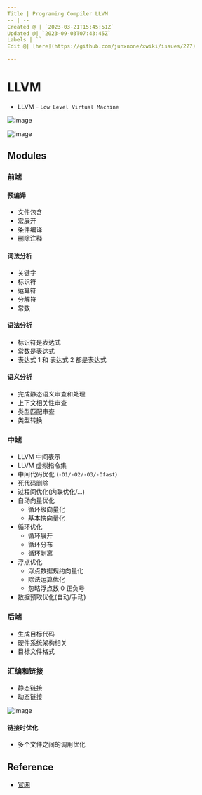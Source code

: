 ```yaml
---
Title | Programing Compiler LLVM
-- | --
Created @ | `2023-03-21T15:45:51Z`
Updated @| `2023-09-03T07:43:45Z`
Labels | ``
Edit @| [here](https://github.com/junxnone/xwiki/issues/227)

---
```

# LLVM
- LLVM - `Low Level Virtual Machine`

![image](https://github.com/junxnone/xwiki/assets/2216970/27b6e7c9-c44f-476c-9309-a777e2ece13b)


![image](https://user-images.githubusercontent.com/2216970/226660857-a7901a63-c042-4fa4-bf95-771ea2b7c219.png)

## Modules

### 前端
#### 预编译
- 文件包含
- 宏展开
- 条件编译
- 删除注释

#### 词法分析
- 关键字
- 标识符
- 运算符
- 分解符
- 常数

#### 语法分析
- 标识符是表达式
- 常数是表达式
- 表达式 1 和 表达式 2 都是表达式

#### 语义分析
- 完成静态语义审查和处理
- 上下文相关性审查
- 类型匹配审查
- 类型转换

### 中端
- LLVM 中间表示
- LLVM 虚拟指令集
- 中间代码优化 (`-O1/-O2/-O3/-Ofast`)
- 死代码删除
- 过程间优化(内联优化/...)
- 自动向量优化
  - 循环级向量化
  - 基本快向量化
- 循环优化
  - 循环展开
  - 循环分布
  - 循环剥离
- 浮点优化
  - 浮点数据规约向量化
  - 除法运算优化
  - 忽略浮点数 0 正负号
- 数据预取优化(自动/手动)


### 后端
- 生成目标代码
- 硬件系统架构相关
- 目标文件格式

### 汇编和链接
- 静态链接
- 动态链接

![image](https://github.com/junxnone/xwiki/assets/2216970/5967821e-e24f-4199-809f-0fb0c99dc012)

#### 链接时优化
- 多个文件之间的调用优化



## Reference
- [官网](https://llvm.org/)
